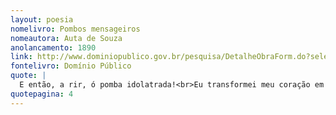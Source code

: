 ```yaml
---
layout: poesia
nomelivro: Pombos mensageiros
nomeautora: Auta de Souza
anolancamento: 1890
link: http://www.dominiopublico.gov.br/pesquisa/DetalheObraForm.do?select_action=&co_obra=81957
fontelivro: Domínio Público
quote: |
  E então, a rir, ó pomba idolatrada!<br>Eu transformei meu coração em ninho:<br>N’ele repousa a tua carta amada<br>E canta o beijo a ária do carinho.
quotepagina: 4
---
```

